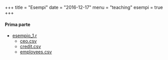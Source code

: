 +++
title = "Esempi"
date = "2016-12-17"
menu = "teaching"
esempi = true
+++

#### Prima parte

- [esempio_1.r](https://dl.dropboxusercontent.com/u/3632394/esempio_1.R)
    - [ceo.csv](https://dl.dropboxusercontent.com/u/3632394/ceo.csv)
    - [credit.csv](https://dl.dropboxusercontent.com/u/3632394/credit.csv)
    - [employees.csv](https://dl.dropboxusercontent.com/u/3632394/employees.csv)
